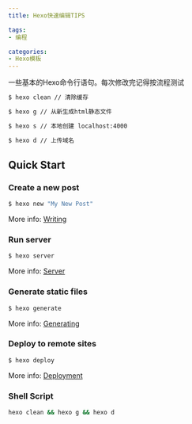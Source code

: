 ```yaml
---
title: Hexo快速编辑TIPS

tags: 
- 编程

categories: 
- Hexo模板
---
```

一些基本的Hexo命令行语句。每次修改完记得按流程测试
``` bash
$ hexo clean // 清除缓存

$ hexo g // 从新生成html静态文件

$ hexo s // 本地创建 localhost:4000

$ hexo d // 上传域名
```
<!-- more -->

## Quick Start

### Create a new post

``` bash
$ hexo new "My New Post"
```

More info: [Writing](https://hexo.io/docs/writing.html)

### Run server

``` bash
$ hexo server
```

More info: [Server](https://hexo.io/docs/server.html)

### Generate static files

``` bash
$ hexo generate
```

More info: [Generating](https://hexo.io/docs/generating.html)

### Deploy to remote sites

``` bash
$ hexo deploy
```

More info: [Deployment](https://hexo.io/docs/one-command-deployment.html)

### Shell Script

``` bash
hexo clean && hexo g && hexo d
```
